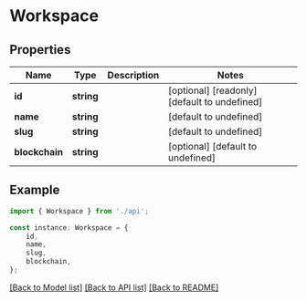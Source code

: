 # Workspace


## Properties

Name | Type | Description | Notes
------------ | ------------- | ------------- | -------------
**id** | **string** |  | [optional] [readonly] [default to undefined]
**name** | **string** |  | [default to undefined]
**slug** | **string** |  | [default to undefined]
**blockchain** | **string** |  | [optional] [default to undefined]

## Example

```typescript
import { Workspace } from './api';

const instance: Workspace = {
    id,
    name,
    slug,
    blockchain,
};
```

[[Back to Model list]](../README.md#documentation-for-models) [[Back to API list]](../README.md#documentation-for-api-endpoints) [[Back to README]](../README.md)
